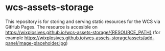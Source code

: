 # wcs-assets-storage

This repository is for storing and serving static resources for the WCS via GitHub Pages.
The resource is accesible on https://wixplosives.github.io/wcs-assets-storage/{RESOURCE_PATH} (for example https://wixplosives.github.io/wcs-assets-storage/assets/add-panel/image-placeholder.jpg)
